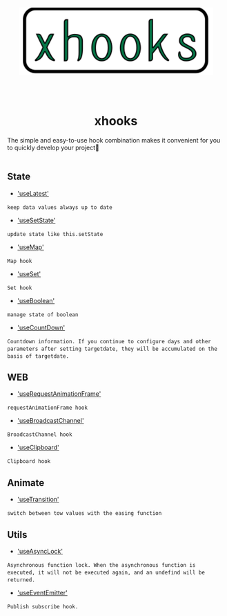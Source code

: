 <p align="center">
  <img src="./logo.svg" width='450px'/>
</p>

<br />
<br />

<h1 align='center'>xhooks</h1>
The simple and easy-to-use hook combination makes it convenient for you to quickly develop your project👏

<br />
<br />


## State

- ['useLatest'](./docs/useLatest.md)

`keep data values ​​always up to date`

- ['useSetState'](./docs/useSetState.md)

`update state like this.setState`

- ['useMap'](./docs/useMap.md)

`Map hook`

- ['useSet'](./docs/useSet.md)

`Set hook`

- ['useBoolean'](./docs/useBoolean.md)

`manage state of boolean`

- ['useCountDown'](./docs/useCountDown.md)

`Countdown information. If you continue to configure days and other parameters after setting targetdate, they will be accumulated on the basis of targetdate.`

## WEB

- ['useRequestAnimationFrame'](./docs/useRequestAnimationFrame.md)

`requestAnimationFrame hook`

- ['useBroadcastChannel'](./docs/useBroadcastChannel.md)

`BroadcastChannel hook`

- ['useClipboard'](./docs/useClipboard.md)

`Clipboard hook`

## Animate

- ['useTransition'](./docs/useTransition.md)

`switch between tow values with the easing function`

## Utils

- ['useAsyncLock'](./docs/useAsyncLock.md)

`Asynchronous function lock. When the asynchronous function is executed, it will not be executed again, and an undefind will be returned.`

- ['useEventEmitter'](./docs/useEventEmitter.md)

`Publish subscribe hook.`